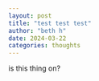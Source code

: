 ```yaml
---
layout: post
title: "test test test"
author: "beth h"
date: 2024-03-22
categories: thoughts
---
```




is this thing on?